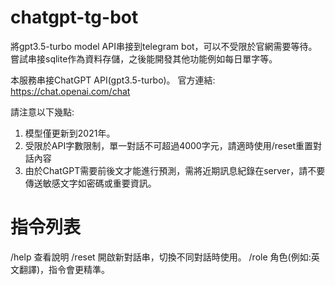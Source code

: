 # chatgpt-tg-bot
將gpt3.5-turbo model API串接到telegram bot，可以不受限於官網需要等待。
嘗試串接sqlite作為資料存儲，之後能開發其他功能例如每日單字等。

本服務串接ChatGPT API(gpt3.5-turbo)。
官方連結: https://chat.openai.com/chat

請注意以下幾點:
1. 模型僅更新到2021年。
2. 受限於API字數限制，單一對話不可超過4000字元，請適時使用/reset重置對話內容
3. 由於ChatGPT需要前後文才能進行預測，需將近期訊息紀錄在server，請不要傳送敏感文字如密碼或重要資訊。

# 指令列表
/help 查看說明
/reset 開啟新對話串，切換不同對話時使用。
/role 角色(例如:英文翻譯)，指令會更精準。
